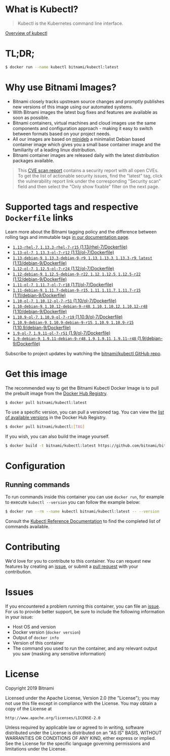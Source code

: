 
# What is Kubectl?

> Kubectl is the Kubernetes command line interface.

[Overview of kubectl](https://kubernetes.io/docs/reference/kubectl/overview/)

# TL;DR;

```bash
$ docker run --name kubectl bitnami/kubectl:latest
```

# Why use Bitnami Images?

* Bitnami closely tracks upstream source changes and promptly publishes new versions of this image using our automated systems.
* With Bitnami images the latest bug fixes and features are available as soon as possible.
* Bitnami containers, virtual machines and cloud images use the same components and configuration approach - making it easy to switch between formats based on your project needs.
* All our images are based on [minideb](https://github.com/bitnami/minideb) a minimalist Debian based container image which gives you a small base container image and the familiarity of a leading linux distribution.
* Bitnami container images are released daily with the latest distribution packages available.


> This [CVE scan report](https://quay.io/repository/bitnami/kubectl?tab=tags) contains a security report with all open CVEs. To get the list of actionable security issues, find the "latest" tag, click the vulnerability report link under the corresponding "Security scan" field and then select the "Only show fixable" filter on the next page.

# Supported tags and respective `Dockerfile` links

Learn more about the Bitnami tagging policy and the difference between rolling tags and immutable tags [in our documentation page](https://docs.bitnami.com/containers/how-to/understand-rolling-tags-containers/).


* [`1.13-rhel-7`, `1.13.3-rhel-7-r15` (1.13/rhel-7/Dockerfile)](https://github.com/bitnami/bitnami-docker-kubectl/blob/1.13.3-rhel-7-r15/1.13/rhel-7/Dockerfile)
* [`1.13-ol-7`, `1.13.3-ol-7-r12` (1.13/ol-7/Dockerfile)](https://github.com/bitnami/bitnami-docker-kubectl/blob/1.13.3-ol-7-r12/1.13/ol-7/Dockerfile)
* [`1.13-debian-9`, `1.13.3-debian-9-r9`, `1.13`, `1.13.3`, `1.13.3-r9`, `latest` (1.13/debian-9/Dockerfile)](https://github.com/bitnami/bitnami-docker-kubectl/blob/1.13.3-debian-9-r9/1.13/debian-9/Dockerfile)
* [`1.12-ol-7`, `1.12.5-ol-7-r24` (1.12/ol-7/Dockerfile)](https://github.com/bitnami/bitnami-docker-kubectl/blob/1.12.5-ol-7-r24/1.12/ol-7/Dockerfile)
* [`1.12-debian-9`, `1.12.5-debian-9-r22`, `1.12`, `1.12.5`, `1.12.5-r22` (1.12/debian-9/Dockerfile)](https://github.com/bitnami/bitnami-docker-kubectl/blob/1.12.5-debian-9-r22/1.12/debian-9/Dockerfile)
* [`1.11-ol-7`, `1.11.7-ol-7-r18` (1.11/ol-7/Dockerfile)](https://github.com/bitnami/bitnami-docker-kubectl/blob/1.11.7-ol-7-r18/1.11/ol-7/Dockerfile)
* [`1.11-debian-9`, `1.11.7-debian-9-r15`, `1.11`, `1.11.7`, `1.11.7-r15` (1.11/debian-9/Dockerfile)](https://github.com/bitnami/bitnami-docker-kubectl/blob/1.11.7-debian-9-r15/1.11/debian-9/Dockerfile)
* [`1.10-ol-7`, `1.10.12-ol-7-r51` (1.10/ol-7/Dockerfile)](https://github.com/bitnami/bitnami-docker-kubectl/blob/1.10.12-ol-7-r51/1.10/ol-7/Dockerfile)
* [`1.10-debian-9`, `1.10.12-debian-9-r48`, `1.10`, `1.10.12`, `1.10.12-r48` (1.10/debian-9/Dockerfile)](https://github.com/bitnami/bitnami-docker-kubectl/blob/1.10.12-debian-9-r48/1.10/debian-9/Dockerfile)
* [`1.10.9-ol-7`, `1.10.9-ol-7-r19` (1.10.9/ol-7/Dockerfile)](https://github.com/bitnami/bitnami-docker-kubectl/blob/1.10.9-ol-7-r19/1.10.9/ol-7/Dockerfile)
* [`1.10.9-debian-9`, `1.10.9-debian-9-r15`, `1.10.9`, `1.10.9-r15` (1.10.9/debian-9/Dockerfile)](https://github.com/bitnami/bitnami-docker-kubectl/blob/1.10.9-debian-9-r15/1.10.9/debian-9/Dockerfile)
* [`1.9-ol-7`, `1.9.11-ol-7-r51` (1.9/ol-7/Dockerfile)](https://github.com/bitnami/bitnami-docker-kubectl/blob/1.9.11-ol-7-r51/1.9/ol-7/Dockerfile)
* [`1.9-debian-9`, `1.9.11-debian-9-r48`, `1.9`, `1.9.11`, `1.9.11-r48` (1.9/debian-9/Dockerfile)](https://github.com/bitnami/bitnami-docker-kubectl/blob/1.9.11-debian-9-r48/1.9/debian-9/Dockerfile)

Subscribe to project updates by watching the [bitnami/kubectl GitHub repo](https://github.com/bitnami/bitnami-docker-kubectl).

# Get this image

The recommended way to get the Bitnami Kubectl Docker Image is to pull the prebuilt image from the [Docker Hub Registry](https://hub.docker.com/r/bitnami/kubectl).

```bash
$ docker pull bitnami/kubectl:latest
```

To use a specific version, you can pull a versioned tag. You can view the [list of available versions](https://hub.docker.com/r/bitnami/kubectl/tags/) in the Docker Hub Registry.

```bash
$ docker pull bitnami/kubectl:[TAG]
```

If you wish, you can also build the image yourself.

```bash
$ docker build -t bitnami/kubectl:latest https://github.com/bitnami/bitnami-docker-kubectl.git
```

# Configuration

## Running commands

To run commands inside this container you can use `docker run`, for example to execute `kubectl --version` you can follow the example below:

```bash
$ docker run --rm --name kubectl bitnami/kubectl:latest -- --version
```

Consult the [Kubectl Reference Documentation](https://kubernetes.io/docs/reference/generated/kubectl/kubectl-commands) to find the completed list of commands available.

# Contributing

We'd love for you to contribute to this container. You can request new features by creating an [issue](https://github.com/bitnami/bitnami-docker-kubectl/issues), or submit a [pull request](https://github.com/bitnami/bitnami-docker-kubectl/pulls) with your contribution.

# Issues

If you encountered a problem running this container, you can file an [issue](https://github.com/bitnami/bitnami-docker-kubectl/issues). For us to provide better support, be sure to include the following information in your issue:

- Host OS and version
- Docker version (`docker version`)
- Output of `docker info`
- Version of this container
- The command you used to run the container, and any relevant output you saw (masking any sensitive information)

# License

Copyright 2019 Bitnami

Licensed under the Apache License, Version 2.0 (the "License");
you may not use this file except in compliance with the License.
You may obtain a copy of the License at

    http://www.apache.org/licenses/LICENSE-2.0

Unless required by applicable law or agreed to in writing, software
distributed under the License is distributed on an "AS IS" BASIS,
WITHOUT WARRANTIES OR CONDITIONS OF ANY KIND, either express or implied.
See the License for the specific language governing permissions and
limitations under the License.
